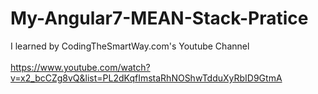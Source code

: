 # My-Angular7-MEAN-Stack-Pratice

I learned by CodingTheSmartWay.com's Youtube Channel
<br>
<br>
https://www.youtube.com/watch?v=x2_bcCZg8vQ&list=PL2dKqfImstaRhNOShwTdduXyRbID9GtmA
